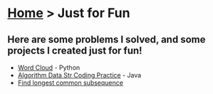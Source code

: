 # [Home](index.md) > Just for Fun

## Here are some problems I solved, and some projects I created just for fun!

- [Word Cloud](https://github.com/MehakBeri/wordCloud) - Python
- [Algorithm Data Str Coding Practice](https://github.com/MehakBeri/Algorithms-DataStructures) - Java
- [Find longest common subsequence](https://github.com/MehakBeri/longestCommon)

